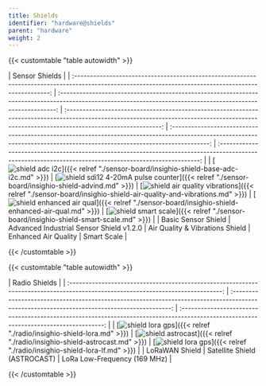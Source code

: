 ```yaml
---
title: Shields
identifier: "hardware@shields"
parent: "hardware"
weight: 2
---
```


{{< customtable "table autowidth" >}}

|                                                                     Sensor Shields                                                                     |
| :----------------------------------------------------------------------------------------------------------------------------------------------------: | :-----------------------------------------------------------------------------------------------------------------------------------------------------------: | :------------------------------------------------------------------------------------------------------------------------------------------------------------------------------------------: | :------------------------------------------------------------------------------------------------------------------------------------------------------------------------: | :------------------------------------------------------------------------------------------------------------------------------------------------------: |
| [![shield adc i2c](/images/deviceimages/insighio-shield-base-adc-i2c.png?width=20pc)]({{< relref "./sensor-board/insighio-shield-base-adc-i2c.md" >}}) | [![shield sdi12 4-20mA pulse counter](/images/deviceimages/insighio-shield-advind.png?width=20pc)]({{< relref "./sensor-board/insighio-shield-advind.md" >}}) | [![shield air quality vibrations](/images/deviceimages/insighio-shield-air-quality-vibration.png?width=20pc)]({{< relref "./sensor-board/insighio-shield-air-quality-and-vibrations.md" >}}) | [![shield enhanced air qual](/images/deviceimages/insighio-shield-enhanced-air-qual.png?width=20pc)]({{< relref "./sensor-board/insighio-shield-enhanced-air-qual.md" >}}) | [![shield smart scale](/images/deviceimages/insighio-shield-smart-scale.png?width=20pc)]({{< relref "./sensor-board/insighio-shield-smart-scale.md" >}}) |
|                                                                  Basic Sensor Shield                                                                   |                                                           Advanced Industrial Sensor Shield v1.2.0                                                            |                                                                               Air Quality & Vibrations Shield                                                                                |                                                                            Enhanced Air Quality                                                                            |                                                                       Smart Scale                                                                        |

{{< /customtable >}}

{{< customtable "table autowidth" >}}

|                                                          Radio Shields                                                           |
| :------------------------------------------------------------------------------------------------------------------------------: | :-----------------------------------------------------------------------------------------------------------------------------------------: | :------------------------------------------------------------------------------------------------------------------------------------: |
| [![shield lora gps](/images/deviceimages/insighio-shield-lora.png?width=20pc)]({{< relref "./radio/insighio-shield-lora.md" >}}) | [![shield astrocast](/images/deviceimages/insighio-shield-astrocast.png?width=20pc)]({{< relref "./radio/insighio-shield-astrocast.md" >}}) | [![shield lora gps](/images/deviceimages/insighio-shield-lora-lf.png?width=20pc)]({{< relref "./radio/insighio-shield-lora-lf.md" >}}) |
|                                                          LoRaWAN Shield                                                          |                                                        Satellite Shield (ASTROCAST)                                                         |                                                      LoRa Low-Frequency (169 MHz)                                                      |

{{< /customtable >}}
